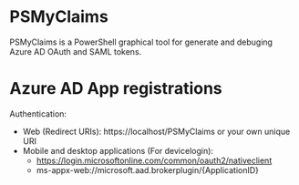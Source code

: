 # PSMyClaims

PSMyClaims is a PowerShell graphical tool for generate and debuging Azure AD OAuth and SAML tokens.

# Azure AD App registrations

Authentication:
- Web (Redirect URIs): https://localhost/PSMyClaims or your own unique URI
- Mobile and desktop applications (For devicelogin):   
  - https://login.microsoftonline.com/common/oauth2/nativeclient
  - ms-appx-web://microsoft.aad.brokerplugin/{ApplicationID}
